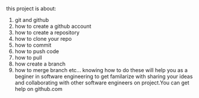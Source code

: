 this project is about:
1. git and github
2. how to create a github account
3. how to create a repository
4. how to clone your repo
5. how to commit
6. how to push code
7. how to pull
8. how create a branch
9. how to merge branch etc...
        knowing how to do these will help you as a beginer in software engineering to
get familarize with sharing your ideas and collaborating with other software engineers on 
project.You can get help on github.com
